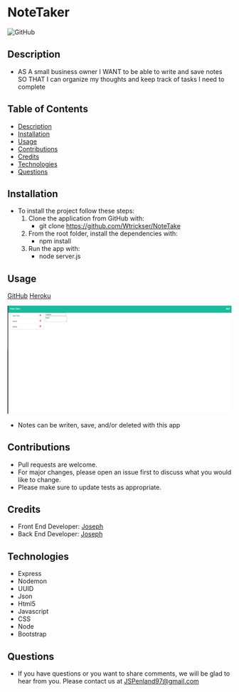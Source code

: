# NoteTaker
  
  ![GitHub](https://img.shields.io/badge/license-MIT-purple?style=plastic)
  
  
## **Description**

  * AS A small business owner I WANT to be able to write and save notes SO THAT I can organize my thoughts and keep track of tasks I need to complete
  
 
## Table of Contents
  * [Description](#Description)
  * [Installation](#Installation)
  * [Usage](#Usage)
  * [Contributions](#contributions)
  * [Credits](#Credits)
  * [Technologies](#Technologies)
  * [Questions](#Questions)
  
  
## **Installation**
  
  * To install the project follow these steps:
     1. Clone the application from GitHub with:
        * git clone https://github.com/Wtrickser/NoteTake
     2. From the root folder, install the dependencies with:
        * npm install
     3. Run the app with:
        * node server.js
  
  
## **Usage**
  
  [GitHub](https://github.com/Wtrickser/NoteTaker) [Heroku](https://mrpen-notetaker.herokuapp.com/)
  
  ![Screenshot 1](Pic1.png)
  
  * Notes can be writen, save, and/or deleted with this app
  
  
## **Contributions**
  
  * Pull requests are welcome.
  * For major changes, please open an issue first to discuss what you would like to change.
  * Please make sure to update tests as appropriate.


## **Credits**
  
  * Front End Developer: [Joseph](https://github.com/Wtrickser)
  * Back End Developer: [Joseph](https://github.com/Wtrickser)
  
  
## **Technologies**
  
  * Express
  * Nodemon
  * UUID
  * Json
  * Html5
  * Javascript
  * CSS
  * Node
  * Bootstrap
  
  
  ## **Questions**
  
  * If you have questions or you want to share comments, we will be glad to hear from you. Please contact us at
    JSPenland97@gmail.com
